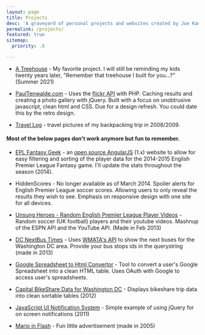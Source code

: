 ```yaml
---
layout: page
title: Projects
desc: 'A graveyard of personal projects and websites created by Joe Kampschmidt'
permalink: /projects/
featured: true
sitemap:
  priority: .8

---
```


[1]: https://github.com/jokecamp/epl-fantasy-geek
[2]: http://jokecamp.github.io/epl-fantasy-geek/

 - [A Treehouse](../blog/building-a-tree-house) - My favorite project. I will still be reminding my kids twenty years later, "Remember that treehouse I built for you...?" (Summer 2021)
 
 - [PaulTenwalde.com](http://www.paultenwalde.com/) - Uses the [flickr API](http://www.flickr.com/services/api/) with PHP. Caching results and creating a photo gallery with jQuery. Built with a focus on unobtrusive javascript, clean html and CSS. Due for a design refresh. You could date this by the retro design.

- [Travel Log](http://travellogjoe.blogspot.com/) - travel pictures of my backpacking trip in 2008/2009.

#### Most of the below pages don't work anymore but fun to remember.

 - [EPL Fantasy Geek][2] - an [open source AngularJS][1] (1.x) website to allow for easy filtering and sorting of the player data for the 2014-2015 English Premier League Fantasy game. I'll update the stats throughout the season (2014).

- HiddenScores - No longer available as of March 2014. Spoiler alerts for English Premier League soccer scores. Allowing users to only reveal the results they wish to see. Emphasis on responsive design with one site for all devices.

- [Unsung Heroes - Random English Premier League Player Videos](http://www.jokecamp.com/lab/randomplayer/) - Random soccer (UK football) players and their youtube videos. Mashnup of the ESPN API and the YouTube API. (Made in Feb 2013)

- [DC NextBus Times](http://www.jokecamp.com/lab/metro/NextBus.html?Stopids=1002383,1002362) - Uses [WMATA's API](http://developer.wmata.com/) to show the next buses for the Washington DC area. Provide your bus stops ids in the querystring (made in 2013)

- [Google Spreadsheet to Html Convertor](http://www.jokecamp.com/lab/SpreadsheetToHtml/) - Tool to convert a user's Google Spreadsheet into a clean HTML table. Uses OAuth with Google to access user's spreadsheets.

- [Capital BikeShare Data for Washington DC](http://www.jokecamp.com/lab/dcbikeshare/bike.html) - Displays bikeshare trip data into clean sortable tables (2012)

- [JavaScript UI Notification System](http://www.jokecamp.com/lab/javascriptNotifications.html) - Simple example of using jQuery for on screen notifications (2011)

- [Mario in Flash](http://www.jokecamp.com/lab/mario/mario.html) - Fun little advertisement (made in 2005)

